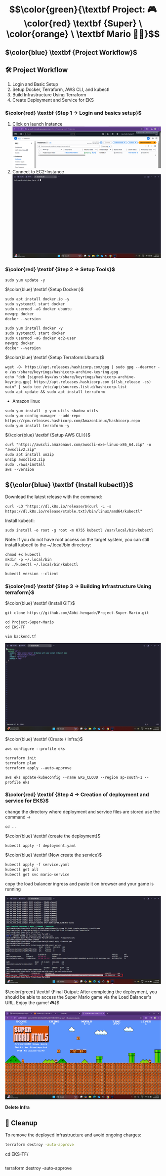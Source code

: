 # $$\color{green}{\textbf Project: 🎮 \color{red} \textbf {Super} \ \color{orange} \ \textbf Mario  🍄🐢}$$

##  $\color{blue} \textbf {Project  Workflow}$
## 🛠️ Project Workflow
1. Login and Basic Setup
2. Setup Docker, Terraform, AWS CLI, and kubectl
3. Build Infrastructure Using Terraform
4. Create Deployment and Service for EKS



### $\color{red} \textbf {Step 1 → Login  and  basics  setup}$
1. Click on launch Instance
   ![instance](https://github.com/Abhi-hengade/Project-Super-Mario/blob/eb44d302be57c75ba43c7703e9d0a9177154394a/assets/instance.png)
2. Connect to EC2-Instance
   ![connect-ec2](https://github.com/Abhi-hengade/Project-Super-Mario/blob/15b632fe5fb501ae3cc67fe03e8d93b46a777964/assets/connect%20instance.png)

   

### $\color{red} \textbf {Step 2 → Setup  Tools}$

````
sudo yum update -y
````
$\color{blue} \textbf {Setup  Docker:}$
````
sudo apt install docker.io -y
sudo systemctl start docker
sudo usermod -aG docker ubuntu
newgrp docker
docker --version
````
````
sudo yum install docker -y
sudo systemctl start docker
sudo usermod -aG docker ec2-user
newgrp docker
docker --version
````

$\color{blue} \textbf {Setup Terraform:Ubuntu}$
````
wget -O- https://apt.releases.hashicorp.com/gpg | sudo gpg --dearmor -o /usr/share/keyrings/hashicorp-archive-keyring.gpg
echo "deb [signed-by=/usr/share/keyrings/hashicorp-archive-keyring.gpg] https://apt.releases.hashicorp.com $(lsb_release -cs) main" | sudo tee /etc/apt/sources.list.d/hashicorp.list
sudo apt update && sudo apt install terraform

````
- Amazon linux
````
sudo yum install -y yum-utils shadow-utils
sudo yum-config-manager --add-repo https://rpm.releases.hashicorp.com/AmazonLinux/hashicorp.repo
sudo yum install terraform -y
````
${\color{blue} \textbf {Setup  AWS CLI:}}$
````
curl "https://awscli.amazonaws.com/awscli-exe-linux-x86_64.zip" -o "awscliv2.zip"
sudo apt install unzip 
unzip awscliv2.zip
sudo ./aws/install
aws --version

````

## ${\color{blue} \textbf {Install kubectl}}$
Download the latest release with the command:
````
curl -LO "https://dl.k8s.io/release/$(curl -L -s https://dl.k8s.io/release/stable.txt)/bin/linux/amd64/kubectl"
````

Install kubectl:
````
sudo install -o root -g root -m 0755 kubectl /usr/local/bin/kubectl
````
Note:
If you do not have root access on the target system, you can still install kubectl to the ~/.local/bin directory:
````
chmod +x kubectl
mkdir -p ~/.local/bin
mv ./kubectl ~/.local/bin/kubectl
````
````
kubectl version --client
````


### $\color{red} \textbf {Step 3 → Building Infrastructure  Using  terraform}$
$\color{blue} \textbf {Install  GIT}$
````
git clone https://github.com/Abhi-hengade/Project-Super-Mario.git

````
````
cd Project-Super-Mario
cd EKS-TF
````
````
vim backend.tf
````
![backend tf](https://github.com/Abhi-hengade/Project-Super-Mario/blob/15b632fe5fb501ae3cc67fe03e8d93b46a777964/assets/backend%20file.png)

$\color{blue} \textbf {Create \ Infra:}$

````
aws configure --profile eks
````

````
terraform init
terraform plan
terraform apply --auto-approve
````

````
aws eks update-kubeconfig --name EKS_CLOUD --region ap-south-1 --profile eks
````

### $\color{red} \textbf {Step 4 → Creation  of  deployment  and service  for  EKS}$
change the directory where deployment and service files are stored use the command →
````
cd ..
````
$\color{blue} \textbf {create  the  deployment}$
````
kubectl apply -f deployment.yaml
````
$\color{blue} \textbf {Now create  the service}$
````
kubectl apply -f service.yaml
kubectl get all
kubectl get svc mario-service
````
copy the load balancer ingress and paste it on browser and your game is running

![load balancer](https://github.com/Abhi-hengade/Project-Super-Mario/blob/15b632fe5fb501ae3cc67fe03e8d93b46a777964/assets/link.png)



$\color{green} \textbf {Final Output: After completing the deployment, you should be able to access the Super Mario game via the Load Balancer's URL. Enjoy the game! 🎮}$

![output](https://github.com/Abhi-hengade/Project-Super-Mario/blob/15b632fe5fb501ae3cc67fe03e8d93b46a777964/assets/output.png)

**Delete Infra**

## 🧹 Cleanup

To remove the deployed infrastructure and avoid ongoing charges:

```bash
terraform destroy -auto-approve

````
cd EKS-TF/
````

````
 terraform destroy -auto-approve
````

